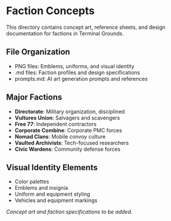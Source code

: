 # Faction Concepts

This directory contains concept art, reference sheets, and design documentation for factions in Terminal Grounds.

## File Organization
- PNG files: Emblems, uniforms, and visual identity
- .md files: Faction profiles and design specifications
- prompts.md: AI art generation prompts and references

## Major Factions
- **Directorate**: Military organization, disciplined
- **Vultures Union**: Salvagers and scavengers
- **Free 77**: Independent contractors
- **Corporate Combine**: Corporate PMC forces
- **Nomad Clans**: Mobile convoy culture
- **Vaulted Archivists**: Tech-focused researchers
- **Civic Wardens**: Community defense forces

## Visual Identity Elements
- Color palettes
- Emblems and insignia
- Uniform and equipment styling
- Vehicles and equipment markings

*Concept art and faction specifications to be added.*